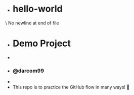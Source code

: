 - # hello-world
\ No newline at end of file
+ # Demo Project
+
+ ### @darcom99
+
+ This repo is to practice the GitHub flow in many ways! :tada: